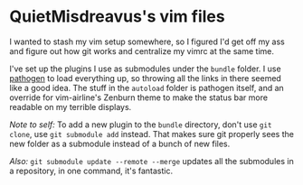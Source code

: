 # QuietMisdreavus's vim files

I wanted to stash my vim setup somewhere, so I figured I'd get off my ass and figure out how git
works and centralize my vimrc at the same time.

I've set up the plugins I use as submodules under the `bundle` folder.  I use [pathogen][] to load
everything up, so throwing all the links in there seemed like a good idea. The stuff in the
`autoload` folder is pathogen itself, and an override for vim-airline's Zenburn theme to make the
status bar more readable on my terrible displays.

[pathogen]: https://github.com/tpope/vim-pathogen

*Note to self:* To add a new plugin to the `bundle` directory, don't use `git clone`, use `git
submodule add` instead. That makes sure git properly sees the new folder as a submodule instead of a
bunch of new files.

*Also:* `git submodule update --remote --merge` updates all the submodules in a repository, in one
command, it's fantastic.
